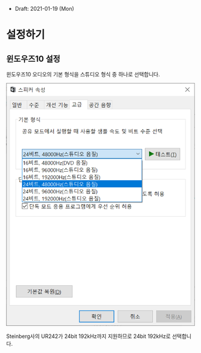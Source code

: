 * Draft: 2021-01-19 (Mon)
# 설정하기

## 윈도우즈10 설정

윈도우즈10 오디오의 기본 형식을 스튜디오 형식 중 하나로 선택합니다.

<img src='images/win10-control_panel-speaker_property-audio_format.png'>

Steinberg사의 UR242가 24bit 192kHz까지 지원하므로 24bit 192kHz로 선택합니다.
